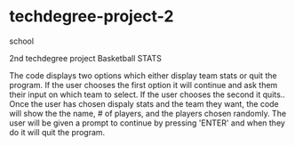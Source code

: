 # techdegree-project-2
school



2nd techdegree project
Basketball STATS

The code displays two options which either display team stats or quit the program.
If the user chooses the first option it will continue and ask them their input
on which team to select.
If the user chooses the second it quits..
Once the user has chosen dispaly stats and the team they want, the code will
show the the name, # of players, and the players chosen randomly.
The user will be given a prompt to continue by pressing 'ENTER' and when they do
it will quit the program.

